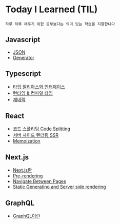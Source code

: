 # Today I Learned (TIL)
```
하루 하루 채우기 위한 공부보다는 의미 있는 학습을 지향합니다
```

## Javascript
- [JSON](https://github.com/shinwonse/TIL/blob/main/JavaScript/JSON.md)
- [Generator](https://github.com/shinwonse/TIL/blob/main/JavaScript/Generator.md)

## Typescript
- [타입 알리아스와 인터페이스](https://github.com/shinwonse/TIL/blob/main/TypeScript/%ED%83%80%EC%9E%85%20%EC%95%8C%EB%A6%AC%EC%95%84%EC%8A%A4%EC%99%80%20%EC%9D%B8%ED%84%B0%ED%8E%98%EC%9D%B4%EC%8A%A4.md)
- [런타임 & 컴파일 타임](https://github.com/shinwonse/TIL/blob/main/TypeScript/%EB%9F%B0%ED%83%80%EC%9E%84%20%26%20%EC%BB%B4%ED%8C%8C%EC%9D%BC%20%ED%83%80%EC%9E%84.md)
- [제네릭](https://github.com/shinwonse/TIL/blob/main/TypeScript/%EC%A0%9C%EB%84%A4%EB%A6%AD.md)

## React
- [코드 스플리팅 Code Splitting](https://github.com/shinwonse/TIL/blob/main/React/%EC%BD%94%EB%93%9C%20%EC%8A%A4%ED%94%8C%EB%A6%AC%ED%8C%85.md)
- [서버 사이드 렌더링 SSR](https://github.com/shinwonse/TIL/blob/main/React/%EC%84%9C%EB%B2%84%20%EC%82%AC%EC%9D%B4%EB%93%9C%20%EB%A0%8C%EB%8D%94%EB%A7%81.md)
- [Memoization](https://github.com/shinwonse/TIL/blob/9a846d65ddd1426b5687fa017fa6fb8e7ed30c06/React/Memoization.md)

## Next.js
- [Next.js란](https://github.com/shinwonse/TIL/blob/main/Next.js/Next.js%EB%9E%80.md)
- [Pre-rendering](https://github.com/shinwonse/TIL/blob/main/Next.js/Pre-rendering.md)
- [Navigate Between Pages](https://github.com/shinwonse/TIL/blob/main/Next.js/Navigate%20Between%20Pages.md)
- [Static Generatino and Server side rendering](https://github.com/shinwonse/TIL/blob/main/Next.js/Static%20Generation%20and%20Server%20side%20rendering.md)

## GraphQL
- [GraphQL이란](https://github.com/shinwonse/TIL/blob/main/GraphQL/GraphQL%EC%9D%B4%EB%9E%80.md)
